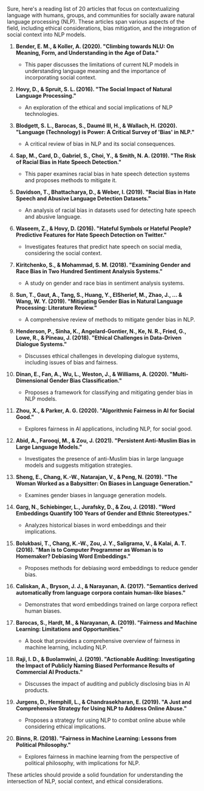 Sure, here's a reading list of 20 articles that focus on contextualizing language with humans, groups, and communities for socially aware natural language processing (NLP). These articles span various aspects of the field, including ethical considerations, bias mitigation, and the integration of social context into NLP models.

1. **Bender, E. M., & Koller, A. (2020). "Climbing towards NLU: On Meaning, Form, and Understanding in the Age of Data."** 
   - This paper discusses the limitations of current NLP models in understanding language meaning and the importance of incorporating social context.

2. **Hovy, D., & Spruit, S. L. (2016). "The Social Impact of Natural Language Processing."**
   - An exploration of the ethical and social implications of NLP technologies.

3. **Blodgett, S. L., Barocas, S., Daumé III, H., & Wallach, H. (2020). "Language (Technology) is Power: A Critical Survey of 'Bias' in NLP."**
   - A critical review of bias in NLP and its social consequences.

4. **Sap, M., Card, D., Gabriel, S., Choi, Y., & Smith, N. A. (2019). "The Risk of Racial Bias in Hate Speech Detection."**
   - This paper examines racial bias in hate speech detection systems and proposes methods to mitigate it.

5. **Davidson, T., Bhattacharya, D., & Weber, I. (2019). "Racial Bias in Hate Speech and Abusive Language Detection Datasets."**
   - An analysis of racial bias in datasets used for detecting hate speech and abusive language.

6. **Waseem, Z., & Hovy, D. (2016). "Hateful Symbols or Hateful People? Predictive Features for Hate Speech Detection on Twitter."**
   - Investigates features that predict hate speech on social media, considering the social context.

7. **Kiritchenko, S., & Mohammad, S. M. (2018). "Examining Gender and Race Bias in Two Hundred Sentiment Analysis Systems."**
   - A study on gender and race bias in sentiment analysis systems.

8. **Sun, T., Gaut, A., Tang, S., Huang, Y., ElSherief, M., Zhao, J., ... & Wang, W. Y. (2019). "Mitigating Gender Bias in Natural Language Processing: Literature Review."**
   - A comprehensive review of methods to mitigate gender bias in NLP.

9. **Henderson, P., Sinha, K., Angelard-Gontier, N., Ke, N. R., Fried, G., Lowe, R., & Pineau, J. (2018). "Ethical Challenges in Data-Driven Dialogue Systems."**
   - Discusses ethical challenges in developing dialogue systems, including issues of bias and fairness.

10. **Dinan, E., Fan, A., Wu, L., Weston, J., & Williams, A. (2020). "Multi-Dimensional Gender Bias Classification."**
    - Proposes a framework for classifying and mitigating gender bias in NLP models.

11. **Zhou, X., & Parker, A. G. (2020). "Algorithmic Fairness in AI for Social Good."**
    - Explores fairness in AI applications, including NLP, for social good.

12. **Abid, A., Farooqi, M., & Zou, J. (2021). "Persistent Anti-Muslim Bias in Large Language Models."**
    - Investigates the presence of anti-Muslim bias in large language models and suggests mitigation strategies.

13. **Sheng, E., Chang, K.-W., Natarajan, V., & Peng, N. (2019). "The Woman Worked as a Babysitter: On Biases in Language Generation."**
    - Examines gender biases in language generation models.

14. **Garg, N., Schiebinger, L., Jurafsky, D., & Zou, J. (2018). "Word Embeddings Quantify 100 Years of Gender and Ethnic Stereotypes."**
    - Analyzes historical biases in word embeddings and their implications.

15. **Bolukbasi, T., Chang, K.-W., Zou, J. Y., Saligrama, V., & Kalai, A. T. (2016). "Man is to Computer Programmer as Woman is to Homemaker? Debiasing Word Embeddings."**
    - Proposes methods for debiasing word embeddings to reduce gender bias.

16. **Caliskan, A., Bryson, J. J., & Narayanan, A. (2017). "Semantics derived automatically from language corpora contain human-like biases."**
    - Demonstrates that word embeddings trained on large corpora reflect human biases.

17. **Barocas, S., Hardt, M., & Narayanan, A. (2019). "Fairness and Machine Learning: Limitations and Opportunities."**
    - A book that provides a comprehensive overview of fairness in machine learning, including NLP.

18. **Raji, I. D., & Buolamwini, J. (2019). "Actionable Auditing: Investigating the Impact of Publicly Naming Biased Performance Results of Commercial AI Products."**
    - Discusses the impact of auditing and publicly disclosing bias in AI products.

19. **Jurgens, D., Hemphill, L., & Chandrasekharan, E. (2019). "A Just and Comprehensive Strategy for Using NLP to Address Online Abuse."**
    - Proposes a strategy for using NLP to combat online abuse while considering ethical implications.

20. **Binns, R. (2018). "Fairness in Machine Learning: Lessons from Political Philosophy."**
    - Explores fairness in machine learning from the perspective of political philosophy, with implications for NLP.

These articles should provide a solid foundation for understanding the intersection of NLP, social context, and ethical considerations.